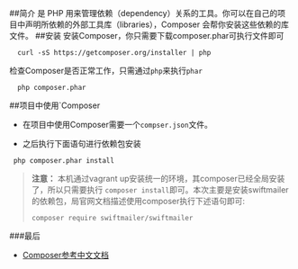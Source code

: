 ##简介
   是 PHP 用来管理依赖（dependency）关系的工具。你可以在自己的项目中声明所依赖的外部工具库（libraries），Composer 会帮你安装这些依赖的库文件。
##安装
   安装Composer，你只需要下载composer.phar可执行文件即可

```
  curl -sS https://getcomposer.org/installer | php
```

   检查Composer是否正常工作，只需通过`php`来执行`phar`
```
  php composer.phar
```

##项目中使用`Composer

*  在项目中使用Composer需要一个`compser.json`文件。

*  之后执行下面语句进行依赖包安装  

  ```
   php composer.phar install
  ```

>**注意：**
>本机通过vagrant up安装统一的环境，其composer已经全局安装了，所以只需要执行 `composer install`即可。本次主要是安装swiftmailer的依赖包，局官网文档描述使用composer执行下述语句即可:
>```
>composer require swiftmailer/swiftmailer
>```
###最后
  * [Composer参考中文文档](http://docs.phpcomposer.com/01-basic-usage.html)